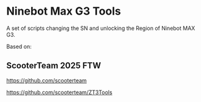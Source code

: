 # Ninebot Max G3 Tools
A set of scripts changing the SN and unlocking the Region of Ninebot MAX G3.

Based on:
## ScooterTeam 2025 FTW
https://github.com/scooterteam

https://github.com/scooterteam/ZT3Tools
